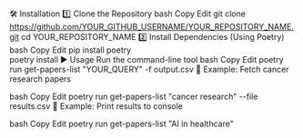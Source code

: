 🛠 Installation
1️⃣ Clone the Repository
bash
Copy
Edit
git clone https://github.com/YOUR_GITHUB_USERNAME/YOUR_REPOSITORY_NAME.git
cd YOUR_REPOSITORY_NAME
2️⃣ Install Dependencies (Using Poetry)
bash
Copy
Edit
pip install poetry  
poetry install
▶️ Usage
Run the command-line tool
bash
Copy
Edit
poetry run get-papers-list "YOUR_QUERY" -f output.csv
🔹 Example: Fetch cancer research papers

bash
Copy
Edit
poetry run get-papers-list "cancer research" --file results.csv
🔹 Example: Print results to console

bash
Copy
Edit
poetry run get-papers-list "AI in healthcare"
